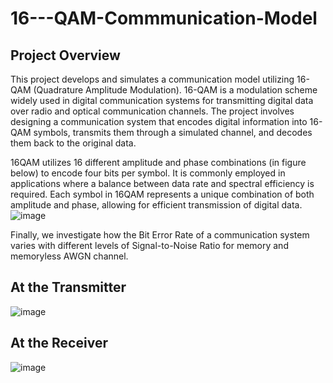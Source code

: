 # 16---QAM-Commmunication-Model
## Project Overview

This project develops and simulates a communication model utilizing 16-QAM (Quadrature Amplitude Modulation). 16-QAM is a modulation scheme widely used in digital communication systems for transmitting digital data over radio and optical communication channels. The project involves designing a communication system that encodes digital information into 16-QAM symbols, transmits them through a simulated channel, and decodes them back to the original data.

16QAM utilizes 16 different amplitude and phase combinations (in figure below) to encode four bits per symbol. It is commonly employed in applications where a balance between data rate and spectral efficiency is required. Each symbol in 16QAM represents a unique combination of both amplitude and phase, allowing for efficient transmission of digital data.
![image](https://github.com/user-attachments/assets/117ba468-1757-4457-a46d-a0379079046e)

Finally, we investigate how the Bit Error Rate of a communication system varies with different levels of Signal-to-Noise Ratio for memory and memoryless AWGN channel.

## At the Transmitter

![image](https://github.com/user-attachments/assets/f08f4927-c300-40f6-88c8-531c491e516f)

## At the Receiver

![image](https://github.com/user-attachments/assets/961f5ec7-9d8a-4d21-95cb-9dc48e6d625a)
